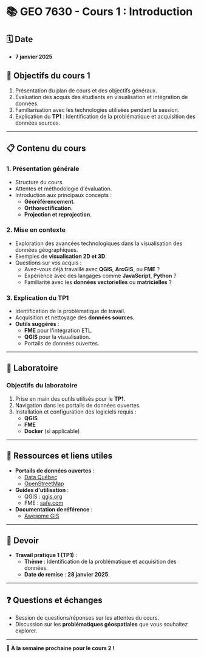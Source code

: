 # 📚 GEO 7630 - Cours 1 : Introduction

## 🗓️ Date
- **7 janvier 2025**

## 🎯 Objectifs du cours 1
1. Présentation du plan de cours et des objectifs généraux.
2. Évaluation des acquis des étudiants en visualisation et intégration de données.
3. Familiarisation avec les technologies utilisées pendant la session.
4. Explication du **TP1** : Identification de la problématique et acquisition des données sources.

---

## 📋 Contenu du cours

### **1. Présentation générale**
- Structure du cours.
- Attentes et méthodologie d'évaluation.
- Introduction aux principaux concepts :
  - **Géoréférencement**.
  - **Orthorectification**.
  - **Projection et reprojection**.

### **2. Mise en contexte**
- Exploration des avancées technologiques dans la visualisation des données géographiques.
- Exemples de **visualisation 2D et 3D**.
- Questions sur vos acquis :
  - Avez-vous déjà travaillé avec **QGIS**, **ArcGIS**, ou **FME** ?
  - Expérience avec des langages comme **JavaScript**, **Python** ?
  - Familiarité avec les **données vectorielles** ou **matricielles** ?

### **3. Explication du TP1**
- Identification de la problématique de travail.
- Acquisition et nettoyage des **données sources**.
- **Outils suggérés** :
  - **FME** pour l'intégration ETL.
  - **QGIS** pour la visualisation.
  - Portails de données ouvertes.

---

## 🧪 Laboratoire
### **Objectifs du laboratoire**
1. Prise en main des outils utilisés pour le **TP1**.
2. Navigation dans les portails de données ouvertes.
3. Installation et configuration des logiciels requis :
   - **QGIS**
   - **FME**
   - **Docker** (si applicable)

---

## 📂 Ressources et liens utiles
- **Portails de données ouvertes** :
  - [Data Québec](https://www.donneesquebec.ca)
  - [OpenStreetMap](https://www.openstreetmap.org)
- **Guides d'utilisation** :
  - QGIS : [qgis.org](https://qgis.org)
  - FME : [safe.com](https://www.safe.com)
- **Documentation de référence** :
  - [Awesome GIS](https://github.com/sshuair/awesome-gis)

---

## 📝 Devoir
- **Travail pratique 1 (TP1)** : 
  - **Thème** : Identification de la problématique et acquisition des données.
  - **Date de remise** : **28 janvier 2025**.

---

## ❓ Questions et échanges
- Session de questions/réponses sur les attentes du cours.
- Discussion sur les **problématiques géospatiales** que vous souhaitez explorer.

---

**🚀 À la semaine prochaine pour le cours 2 !**
